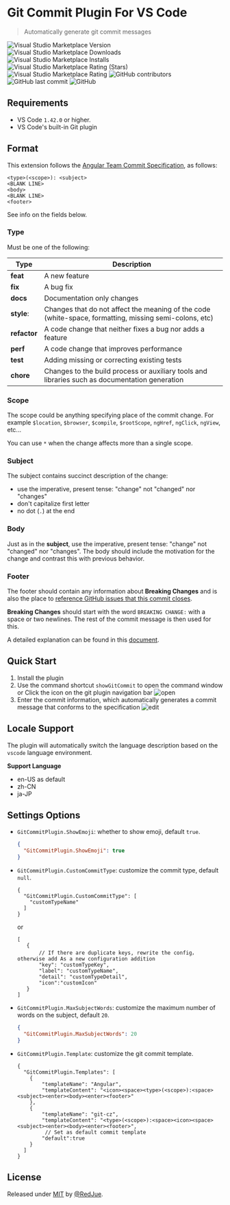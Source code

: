 # Git Commit Plugin For VS Code
> Automatically generate git commit messages

![Visual Studio Marketplace Version](https://img.shields.io/visual-studio-marketplace/v/redjue.git-commit-plugin)
![Visual Studio Marketplace Downloads](https://img.shields.io/visual-studio-marketplace/d/redjue.git-commit-plugin)
![Visual Studio Marketplace Installs](https://img.shields.io/visual-studio-marketplace/i/redjue.git-commit-plugin)
![Visual Studio Marketplace Rating (Stars)](https://img.shields.io/visual-studio-marketplace/stars/redjue.git-commit-plugin)
![Visual Studio Marketplace Rating](https://img.shields.io/visual-studio-marketplace/r/redjue.git-commit-plugin)
![GitHub contributors](https://img.shields.io/github/contributors/RedJue/git-commit-plugin)
![GitHub last commit](https://img.shields.io/github/last-commit/RedJue/git-commit-plugin)
![GitHub](https://img.shields.io/github/license/RedJue/git-commit-plugin?color=green)


## Requirements

- VS Code `1.42.0` or higher.
- VS Code's built-in Git plugin 

## Format

This extension follows the [Angular Team Commit Specification](https://github.com/angular/angular.js/blob/master/DEVELOPERS.md#-git-commit-guidelines), as follows:

```
<type>(<scope>): <subject>
<BLANK LINE>
<body>
<BLANK LINE>
<footer>
```

See info on the fields below.

### Type

Must be one of the following:

Type | Description
---  | ---
**feat** | A new feature
**fix** | A bug fix
**docs** | Documentation only changes
**style**: | Changes that do not affect the meaning of the code (white-space, formatting, missing semi-colons, etc)
**refactor** | A code change that neither fixes a bug nor adds a feature
**perf** | A code change that improves performance
**test** | Adding missing or correcting existing tests
**chore** | Changes to the build process or auxiliary tools and libraries such as documentation generation

### Scope

The scope could be anything specifying place of the commit change. For example `$location`, `$browser`, `$compile`, `$rootScope`, `ngHref`, `ngClick`, `ngView`, etc...

You can use `*` when the change affects more than a single scope.

### Subject

The subject contains succinct description of the change:

-   use the imperative, present tense: "change" not "changed" nor "changes"
-   don't capitalize first letter
-   no dot (`.`) at the end

### Body

Just as in the **subject**, use the imperative, present tense: "change" not "changed" nor "changes". The body should include the motivation for the change and contrast this with previous behavior.

### Footer

The footer should contain any information about **Breaking Changes** and is also the place to [reference GitHub issues that this commit closes](https://help.github.com/articles/closing-issues-via-commit-messages/).

**Breaking Changes** should start with the word `BREAKING CHANGE:` with a space or two newlines. The rest of the commit message is then used for this.

A detailed explanation can be found in this [document](https://docs.google.com/document/d/1QrDFcIiPjSLDn3EL15IJygNPiHORgU1_OOAqWjiDU5Y/edit#).

## Quick Start

1. Install the plugin
1. Use the command shortcut `showGitCommit` to open the command window or Click the icon on the git plugin navigation bar
    ![open](/assets/open.gif)
1. Enter the commit information, which automatically generates a commit message that conforms to the specification
    ![edit](/assets/edit.gif)

## Locale Support
The plugin will automatically switch the language description based on the `vscode` language environment.

**Support Language**
- en-US as default
- zh-CN
- ja-JP

## Settings Options

-   `GitCommitPlugin.ShowEmoji`: whether to show emoji, default `true`.
    ```json
    {
      "GitCommitPlugin.ShowEmoji": true
    }
    ```
-   `GitCommitPlugin.CustomCommitType`: customize the commit type, default `null`.
    ```json5
    { 
      "GitCommitPlugin.CustomCommitType": [
        "customTypeName"
      ]
    }
    ```
    or
    ```json5
    [
       {
           // If there are duplicate keys, rewrite the config，otherwise add As a new configuration addition
           "key": "customTypeKey", 
           "label": "customTypeName",
           "detail": "customTypeDetail",
           "icon":"customIcon"
       }
    ]
    ```
-   `GitCommitPlugin.MaxSubjectWords`: customize the maximum number of words on the subject, default `20`.
    ```json
    {
      "GitCommitPlugin.MaxSubjectWords": 20
    }
    ```
-   `GitCommitPlugin.Template`: customize the git commit template.
    ```json5
    {
      "GitCommitPlugin.Templates": [
        {
            "templateName": "Angular",
            "templateContent": "<icon><space><type>(<scope>):<space><subject><enter><body><enter><footer>"
        },
        {
            "templateName": "git-cz",
            "templateContent": "<type>(<scope>):<space><icon><space><subject><enter><body><enter><footer>",
             // Set as default commit template
            "default":true
        }
      ]
    }
    ```

## License

Released under [MIT](/LICENSE) by [@RedJue](https://github.com/RedJue).
